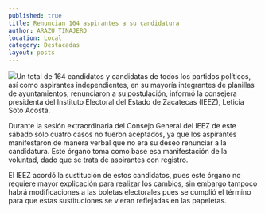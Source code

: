 ```yaml
---
published: true
title: Renuncian 164 aspirantes a su candidatura
author: ARAZU TINAJERO
location: Local
category: Destacadas
layout: posts
---
```


![](http://i.imgur.com/VgHCGNUm.jpg)Un total de 164 candidatos y candidatas de todos los partidos políticos, así como aspirantes independientes, en su mayoría integrantes de planillas de ayuntamientos, renunciaron a su postulación, informó la consejera presidenta del Instituto Electoral del Estado de Zacatecas (IEEZ), Leticia Soto Acosta.

Durante la sesión extraordinaria del Consejo General del IEEZ de este sábado sólo cuatro casos no fueron aceptados, ya que los aspirantes manifestaron de manera verbal que no era su deseo renunciar a la candidatura. Este órgano toma como base esa manifestación de la voluntad, dado que se trata de aspirantes con registro.

El IEEZ acordó la sustitución de estos candidatos, pues este órgano no requiere mayor explicación para realizar los cambios, sin embargo tampoco habrá modificaciones a las boletas electorales pues se cumplió el término para que estas sustituciones se vieran reflejadas en las papeletas. 
